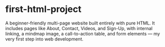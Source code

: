 # first-html-project
A beginner-friendly multi-page website built entirely with pure HTML. It includes pages like About, Contact, Videos, and Sign-Up, with internal linking, a mindmap image, a call-to-action table, and form elements — my very first step into web development.
